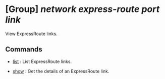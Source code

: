 # [Group] _network express-route port link_

View ExpressRoute links.

## Commands

- [list](/Commands/network/express-route/port/link/_list.md)
: List ExpressRoute links.

- [show](/Commands/network/express-route/port/link/_show.md)
: Get the details of an ExpressRoute link.

